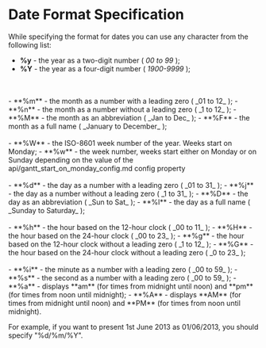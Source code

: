  Date Format Specification
==============

While specifying the format for dates you can use any character from the following list:

- **%y** - the year as a two-digit number ( _00 to 99_ );
- **%Y** - the year as a four-digit number ( _1900-9999_ );
<br>
<br>
- **%m** - the month as a number with a leading zero ( _01 to 12_ );
- **%n** - the month as a number without a leading zero ( _1 to 12_ ); 
- **%M** - the month as an abbreviation ( _Jan to Dec_ );
- **%F** - the month as a full name ( _January to December_ );
<br>
<br>
- **%W** - the ISO-8601 week number of the year. Weeks start on Monday; 
- **%w** - the week number, weeks start either on Monday or on Sunday depending on the value of the api/gantt_start_on_monday_config.md config property 
<br>
<br>
- **%d** - the day as a number with a leading zero ( _01 to 31_ );
- **%j** - the day as a number without a leading zero ( _1 to 31_ );
- **%D** - the day as an abbreviation ( _Sun to Sat_ );
- **%l** - the day as a full name ( _Sunday to Saturday_ );
<br>
<br>
- **%h** - the hour based on the 12-hour clock ( _00 to 11_ );
- **%H** - the hour based on the 24-hour clock ( _00 to 23_ );
- **%g** - the hour based on the 12-hour clock without a leading zero ( _1 to 12_ );
- **%G** - the hour based on the 24-hour clock without a leading zero ( _0 to 23_ );
<br>
<br>
- **%i** - the minute as a number with a leading zero ( _00 to 59_ );
- **%s** - the second as a number with a leading zero ( _00 to 59_ );
- **%a** - displays **am** (for times from midnight until noon) and **pm** (for times from noon until midnight);
- **%A** - displays **AM** (for times from midnight until noon) and **PM** (for times from noon until midnight).

For example, if you want to present 1st June 2013 as 01/06/2013, you should specify "%d/%m/%Y".